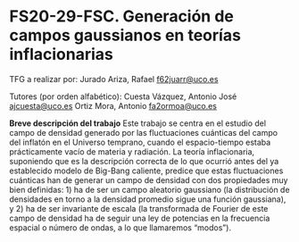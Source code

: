 # FS20-29-FSC. Generación de campos gaussianos en teorías inflacionarias

TFG a realizar por: Jurado Ariza, Rafael <f62juarr@uco.es>

Tutores (por orden alfabético):
Cuesta Vázquez, Antonio José <ajcuesta@uco.es>
Ortiz Mora, Antonio <fa2ormoa@uco.es>

__Breve descripción del trabajo__
Este trabajo se centra en el estudio del campo de densidad generado por las fluctuaciones cuánticas del campo del inflatón en el Universo temprano, cuando el espacio-tiempo estaba prácticamente vacío de materia y radiación. La teoría inflacionaria, suponiendo que es la descripción correcta de lo que ocurrió antes del ya establecido modelo de Big-Bang caliente, predice que estas fluctuaciones cuánticas han de generar un campo de densidad con dos propiedades muy bien definidas: 1) ha de ser un campo aleatorio gaussiano (la distribución de densidades en torno a la densidad promedio sigue una función gaussiana), y 2) ha de ser invariante de escala (la transformada de Fourier de este campo de densidad ha de seguir una ley de potencias en la frecuencia espacial o número de ondas, a lo que llamaremos “modos”).
